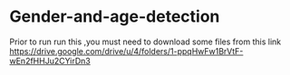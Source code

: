 # Gender-and-age-detection
Prior to run run this ,you must need to download some files from this link
https://drive.google.com/drive/u/4/folders/1-ppqHwFw1BrVtF-wEn2fHHJu2CYirDn3
